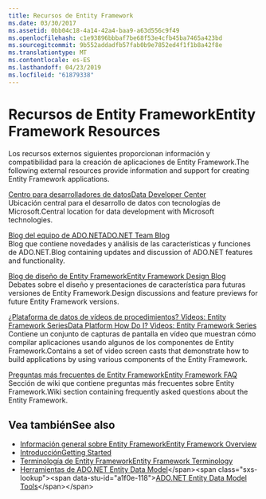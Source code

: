 ```yaml
---
title: Recursos de Entity Framework
ms.date: 03/30/2017
ms.assetid: 0bb04c18-4a14-42a4-baa9-a63d556c9f49
ms.openlocfilehash: c1e93896bbbaf7be68f53e4cfb45ba7465a423bd
ms.sourcegitcommit: 9b552addadfb57fab0b9e7852ed4f1f1b8a42f8e
ms.translationtype: MT
ms.contentlocale: es-ES
ms.lasthandoff: 04/23/2019
ms.locfileid: "61879338"
---
```

# <a name="entity-framework-resources"></a><span data-ttu-id="a1f0e-102">Recursos de Entity Framework</span><span class="sxs-lookup"><span data-stu-id="a1f0e-102">Entity Framework Resources</span></span>
<span data-ttu-id="a1f0e-103">Los recursos externos siguientes proporcionan información y compatibilidad para la creación de aplicaciones de Entity Framework.</span><span class="sxs-lookup"><span data-stu-id="a1f0e-103">The following external resources provide information and support for creating Entity Framework applications.</span></span>  
  
 [<span data-ttu-id="a1f0e-104">Centro para desarrolladores de datos</span><span class="sxs-lookup"><span data-stu-id="a1f0e-104">Data Developer Center</span></span>](https://go.microsoft.com/fwlink/?LinkId=213876)  
 <span data-ttu-id="a1f0e-105">Ubicación central para el desarrollo de datos con tecnologías de Microsoft.</span><span class="sxs-lookup"><span data-stu-id="a1f0e-105">Central location for data development with Microsoft technologies.</span></span>  
  
 [<span data-ttu-id="a1f0e-106">Blog del equipo de ADO.NET</span><span class="sxs-lookup"><span data-stu-id="a1f0e-106">ADO.NET Team Blog</span></span>](https://go.microsoft.com/fwlink/?LinkId=91905)  
 <span data-ttu-id="a1f0e-107">Blog que contiene novedades y análisis de las características y funciones de ADO.NET.</span><span class="sxs-lookup"><span data-stu-id="a1f0e-107">Blog containing updates and discussion of ADO.NET features and functionality.</span></span>  
  
 [<span data-ttu-id="a1f0e-108">Blog de diseño de Entity Framework</span><span class="sxs-lookup"><span data-stu-id="a1f0e-108">Entity Framework Design Blog</span></span>](https://go.microsoft.com/fwlink/?LinkId=186888)  
 <span data-ttu-id="a1f0e-109">Debates sobre el diseño y presentaciones de característica para futuras versiones de Entity Framework.</span><span class="sxs-lookup"><span data-stu-id="a1f0e-109">Design discussions and feature previews for future Entity Framework versions.</span></span>  
  
 [<span data-ttu-id="a1f0e-110">¿Plataforma de datos de vídeos de procedimientos? Vídeos: Entity Framework Series</span><span class="sxs-lookup"><span data-stu-id="a1f0e-110">Data Platform How Do I? Videos: Entity Framework Series</span></span>](https://go.microsoft.com/fwlink/?LinkId=124600)  
 <span data-ttu-id="a1f0e-111">Contiene un conjunto de capturas de pantalla en vídeo que muestran cómo compilar aplicaciones usando algunos de los componentes de Entity Framework.</span><span class="sxs-lookup"><span data-stu-id="a1f0e-111">Contains a set of video screen casts that demonstrate how to build applications by using various components of the Entity Framework.</span></span>  
  
 [<span data-ttu-id="a1f0e-112">Preguntas más frecuentes de Entity Framework</span><span class="sxs-lookup"><span data-stu-id="a1f0e-112">Entity Framework FAQ</span></span>](https://social.technet.microsoft.com/wiki/contents/articles/3737.entity-framework-faq.aspx)  
 <span data-ttu-id="a1f0e-113">Sección de wiki que contiene preguntas más frecuentes sobre Entity Framework.</span><span class="sxs-lookup"><span data-stu-id="a1f0e-113">Wiki section containing frequently asked questions about the Entity Framework.</span></span>  
  
## <a name="see-also"></a><span data-ttu-id="a1f0e-114">Vea también</span><span class="sxs-lookup"><span data-stu-id="a1f0e-114">See also</span></span>

- [<span data-ttu-id="a1f0e-115">Información general sobre Entity Framework</span><span class="sxs-lookup"><span data-stu-id="a1f0e-115">Entity Framework Overview</span></span>](../../../../../docs/framework/data/adonet/ef/overview.md)
- [<span data-ttu-id="a1f0e-116">Introducción</span><span class="sxs-lookup"><span data-stu-id="a1f0e-116">Getting Started</span></span>](../../../../../docs/framework/data/adonet/ef/getting-started.md)
- [<span data-ttu-id="a1f0e-117">Terminología de Entity Framework</span><span class="sxs-lookup"><span data-stu-id="a1f0e-117">Entity Framework Terminology</span></span>](../../../../../docs/framework/data/adonet/ef/terminology.md)
- <span data-ttu-id="a1f0e-118">[Herramientas de ADO.NET Entity Data Model](https://docs.microsoft.com/previous-versions/dotnet/netframework-4.0/bb399249(v=vs.100))</span><span class="sxs-lookup"><span data-stu-id="a1f0e-118">[ADO.NET Entity Data Model Tools](https://docs.microsoft.com/previous-versions/dotnet/netframework-4.0/bb399249(v=vs.100))</span></span>

